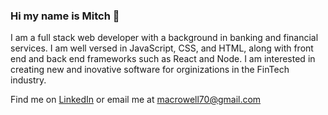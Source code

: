 ### Hi my name is Mitch 👋

I am a full stack web developer with a background in banking and financial services. I am well versed in JavaScript, CSS, and HTML, along with front end and back end frameworks such as React and Node. I am interested in creating new and inovative software for orginizations in the FinTech industry.

Find me on [LinkedIn](https://www.linkedin.com/in/macrowell/) or email me at macrowell70@gmail.com

<!--
**macrowell70/macrowell70** is a ✨ _special_ ✨ repository because its `README.md` (this file) appears on your GitHub profile.

Here are some ideas to get you started:

- 🔭 I’m currently working on ...
- 🌱 I’m currently learning 
- 👯 I’m looking to collaborate on ...
- 🤔 I’m looking for help with ...
- 💬 Ask me about ...
- 📫 How to reach me: ...
- 😄 Pronouns: ...
- ⚡ Fun fact: ...
-->

